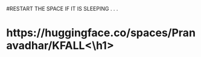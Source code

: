 #RESTART THE SPACE IF IT IS SLEEPING
.
.
.
<h1>https://huggingface.co/spaces/Pranavadhar/KFALL<\h1>
